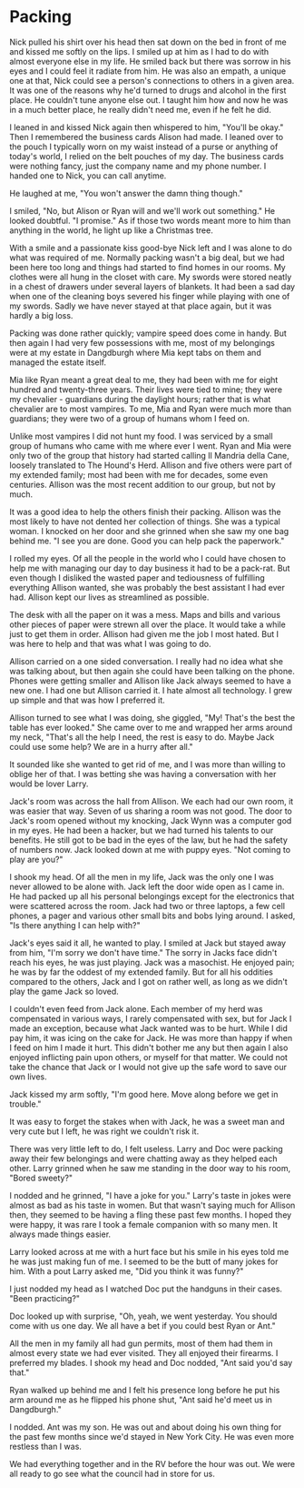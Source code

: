 # Packing

Nick pulled his shirt over his head then sat down on the bed in front of me and kissed me softly on the lips.  I smiled up at him as I had to do with almost everyone else in my life.  He smiled back but there was sorrow in his eyes and I could feel it radiate from him.  He was also an empath, a unique one at that, Nick could see a person's connections to others in a given area.  It was one of the reasons why he'd turned to drugs and alcohol in the first place.  He couldn't tune anyone else out.  I taught him how and now he was in a much better place, he really didn't need me, even if he felt he did.  

I leaned in and kissed Nick again then whispered to him, "You'll be okay."  Then I remembered the business cards Alison had made.  I leaned over to the pouch I typically worn on my waist instead of a purse or anything of today's world, I relied on the belt pouches of my day.  The business cards were nothing fancy, just the company name and my phone number.  I handed one to Nick, you can call anytime.  

He laughed at me, "You won't answer the damn thing though."

I smiled, "No, but Alison or Ryan will and we'll work out something."  He looked doubtful.  "I promise."  As if those two words meant more to him than anything in the world, he light up like a Christmas tree.

With a smile and a passionate kiss good-bye Nick left and I was alone to do what was required of me.  Normally packing wasn't a big deal, but we had been here too long and things had started to find homes in our rooms.  My clothes were all hung in the closet with care.  My swords were stored neatly in a chest of drawers under several layers of blankets.  It had been a sad day when one of the cleaning boys severed his finger while playing with one of my swords.  Sadly we have never stayed at that place again, but it was hardly a big loss.

Packing was done rather quickly; vampire speed does come in handy.  But then again I had very few possessions with me, most of my belongings were at my estate in Dangdburgh where Mia kept tabs on them and managed the estate itself.

Mia like Ryan meant a great deal to me, they had been with me for eight hundred and twenty-three years.  Their lives were tied to mine; they were my chevalier - guardians during the daylight hours; rather that is what chevalier are to most vampires.  To me, Mia and Ryan were much more than guardians; they were two of a group of humans whom I feed on.

Unlike most vampires I did not hunt my food.  I was serviced by a small group of humans who came with me where ever I went.  Ryan and Mia were only two of the group that history had started calling Il Mandria della Cane, loosely translated to The Hound's Herd.  Allison and five others were part of my extended family; most had been with me for decades, some even centuries.  Allison was the most recent addition to our group, but not by much.

It was a good idea to help the others finish their packing.  Allison was the most likely to have not dented her collection of things.  She was a typical woman.  I knocked on her door and she grinned when she saw my one bag behind me.  "I see you are done.  Good you can help pack the paperwork."

I rolled my eyes.  Of all the people in the world who I could have chosen to help me with managing our day to day business it had to be a pack-rat.  But even though I disliked the wasted paper and tediousness of fulfilling everything Allison wanted, she was probably the best assistant I had ever had.  Allison kept our lives as streamlined as possible.

The desk with all the paper on it was a mess.  Maps and bills and various other pieces of paper were strewn all over the place.  It would take a while just to get them in order.  Allison had given me the job I most hated.  But I was here to help and that was what I was going to do.  

Allison carried on a one sided conversation.  I really had no idea what she was talking about, but then again she could have been talking on the phone.  Phones were getting smaller and Allison like Jack always seemed to have a new one.  I had one but Allison carried it.  I hate almost all technology.  I grew up simple and that was how I preferred it.

Allison turned to see what I was doing, she giggled, "My! That's the best the table has ever looked."  She came over to me and wrapped her arms around my neck, "That's all the help I need, the rest is easy to do.  Maybe Jack could use some help?  We are in a hurry after all."

It sounded like she wanted to get rid of me, and I was more than willing to oblige her of that.  I was betting she was having a conversation with her would be lover Larry.  

Jack's room was across the hall from Allison.  We each had our own room, it was easier that way. Seven of us sharing a room was not good.  The door to Jack's room opened without my knocking, Jack Wynn was a computer god in my eyes.  He had been a hacker, but we had turned his talents to our benefits.  He still got to be bad in the eyes of the law, but he had the safety of numbers now.  Jack looked down at me with puppy eyes.  "Not coming to play are you?"

I shook my head.  Of all the men in my life, Jack was the only one I was never allowed to be alone with.  Jack left the door wide open as I came in.  He had packed up all his personal belongings except for the electronics that were scattered across the room.  Jack had two or three laptops, a few cell phones, a pager and various other small bits and bobs lying around.  I asked, "Is there anything I can help with?"

Jack's eyes said it all, he wanted to play.  I smiled at Jack but stayed away from him, "I'm sorry we don't have time."  The sorry in Jacks face didn't reach his eyes, he was just playing.  Jack was a masochist.  He enjoyed pain; he was by far the oddest of my extended family.  But for all his oddities compared to the others, Jack and I got on rather well, as long as we didn't play the game Jack so loved.  

I couldn't even feed from Jack alone.  Each member of my herd was compensated in various ways, I rarely compensated with sex, but for Jack I made an exception, because what Jack wanted was to be hurt.  While I did pay him, it was icing on the cake for Jack.  He was more than happy if when I feed on him I made it hurt.  This didn't bother me any but then again I also enjoyed inflicting pain upon others, or myself for that matter.  We could not take the chance that Jack or I would not give up the safe word to save our own lives.  

Jack kissed my arm softly, "I'm good here.  Move along before we get in trouble."

It was easy to forget the stakes when with Jack, he was a sweet man and very cute but I left, he was right we couldn't risk it.

There was very little left to do, I felt useless.  Larry and Doc were packing away their few belongings and were chatting away as they helped each other.  Larry grinned when he saw me standing in the door way to his room, "Bored sweety?"

I nodded and he grinned, "I have a joke for you."  Larry's taste in jokes were almost as bad as his taste in women.  But that wasn't saying much for Allison then, they seemed to be having a fling these past few months.  I hoped they were happy, it was rare I took a female companion with so many men.  It always made things easier.

Larry looked across at me with a hurt face but his smile in his eyes told me he was just making fun of me.  I seemed to be the butt of many jokes for him.  With a pout Larry asked me, "Did you think it was funny?"

I just nodded my head as I watched Doc put the handguns in their cases.  "Been practicing?" 

Doc looked up with surprise, "Oh, yeah, we went yesterday.  You should come with us one day.  We all have a bet if you could best Ryan or Ant."

All the men in my family all had gun permits, most of them had them in almost every state we had ever visited.  They all enjoyed their firearms.  I preferred my blades.  I shook my head and Doc nodded, "Ant said you'd say that."

Ryan walked up behind me and I felt his presence long before he put his arm around me as he flipped his phone shut, "Ant said he'd meet us in Dangdburgh."

I nodded.  Ant was my son.  He was out and about doing his own thing for the past few months since we'd stayed in New York City.  He was even more restless than I was.  

We had everything together and in the RV before the hour was out.  We were all ready to go see what the council had in store for us. 

